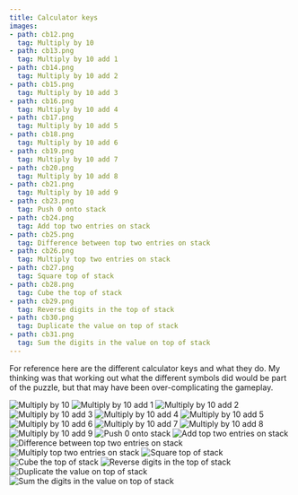 ```yaml
---
title: Calculator keys
images:
- path: cb12.png
  tag: Multiply by 10
- path: cb13.png
  tag: Multiply by 10 add 1
- path: cb14.png
  tag: Multiply by 10 add 2
- path: cb15.png
  tag: Multiply by 10 add 3
- path: cb16.png
  tag: Multiply by 10 add 4
- path: cb17.png
  tag: Multiply by 10 add 5
- path: cb18.png
  tag: Multiply by 10 add 6
- path: cb19.png
  tag: Multiply by 10 add 7
- path: cb20.png
  tag: Multiply by 10 add 8
- path: cb21.png
  tag: Multiply by 10 add 9
- path: cb23.png
  tag: Push 0 onto stack
- path: cb24.png
  tag: Add top two entries on stack
- path: cb25.png
  tag: Difference between top two entries on stack
- path: cb26.png
  tag: Multiply top two entries on stack
- path: cb27.png
  tag: Square top of stack
- path: cb28.png
  tag: Cube the top of stack
- path: cb29.png
  tag: Reverse digits in the top of stack
- path: cb30.png
  tag: Duplicate the value on top of stack
- path: cb31.png
  tag: Sum the digits in the value on top of stack
---
```

For reference here are the different calculator keys and what
they do.  My thinking was that working out what the different
symbols did would be part of the puzzle, but that may have been
over-complicating the gameplay.

![Multiply by 10](cb12.png)
![Multiply by 10 add 1](cb13.png)
![Multiply by 10 add 2](cb14.png)
![Multiply by 10 add 3](cb15.png)
![Multiply by 10 add 4](cb16.png)
![Multiply by 10 add 5](cb17.png)
![Multiply by 10 add 6](cb18.png)
![Multiply by 10 add 7](cb19.png)
![Multiply by 10 add 8](cb20.png)
![Multiply by 10 add 9](cb21.png)
![Push 0 onto stack](cb23.png)
![Add top two entries on stack](cb24.png)
![Difference between top two entries on stack](cb25.png)
![Multiply top two entries on stack](cb26.png)
![Square top of stack](cb27.png)
![Cube the top of stack](cb28.png)
![Reverse digits in the top of stack](cb29.png)
![Duplicate the value on top of stack](cb30.png)
![Sum the digits in the value on top of stack](cb31.png)
